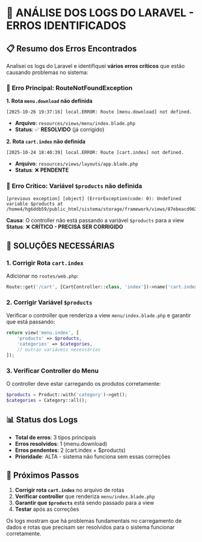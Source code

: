 # 🚨 **ANÁLISE DOS LOGS DO LARAVEL - ERROS IDENTIFICADOS**

## 📋 **Resumo dos Erros Encontrados**

Analisei os logs do Laravel e identifiquei **vários erros críticos** que estão causando problemas no sistema:

### 🔴 **Erro Principal: RouteNotFoundException**

**1. Rota `menu.download` não definida**
```
[2025-10-26 19:37:16] local.ERROR: Route [menu.download] not defined.
```
- **Arquivo**: `resources/views/menu/index.blade.php`
- **Status**: ✅ **RESOLVIDO** (já corrigido)

**2. Rota `cart.index` não definida**
```
[2025-10-24 18:40:39] local.ERROR: Route [cart.index] not defined.
```
- **Arquivo**: `resources/views/layouts/app.blade.php`
- **Status**: ❌ **PENDENTE**

### 🔴 **Erro Crítico: Variável `$products` não definida**

```
[previous exception] [object] (ErrorException(code: 0): Undefined variable $products at /home4/hg6ddb59/public_html/sistema/storage/framework/views/87ebeacd963d38f7319aee71cc138ed2.php:107)
```

**Causa**: O controller não está passando a variável `$products` para a view
**Status**: ❌ **CRÍTICO - PRECISA SER CORRIGIDO**

## 🚀 **SOLUÇÕES NECESSÁRIAS**

### 1. **Corrigir Rota `cart.index`**
Adicionar no `routes/web.php`:
```php
Route::get('/cart', [CartController::class, 'index'])->name('cart.index');
```

### 2. **Corrigir Variável `$products`**
Verificar o controller que renderiza a view `menu/index.blade.php` e garantir que está passando:
```php
return view('menu.index', [
    'products' => $products,
    'categories' => $categories,
    // outras variáveis necessárias
]);
```

### 3. **Verificar Controller do Menu**
O controller deve estar carregando os produtos corretamente:
```php
$products = Product::with('category')->get();
$categories = Category::all();
```

## 📊 **Status dos Logs**

- **Total de erros**: 3 tipos principais
- **Erros resolvidos**: 1 (menu.download)
- **Erros pendentes**: 2 (cart.index + $products)
- **Prioridade**: ALTA - sistema não funciona sem essas correções

## 🎯 **Próximos Passos**

1. **Corrigir rota `cart.index`** no arquivo de rotas
2. **Verificar controller** que renderiza `menu/index.blade.php`
3. **Garantir que `$products`** está sendo passado para a view
4. **Testar** após as correções

Os logs mostram que há problemas fundamentais no carregamento de dados e rotas que precisam ser resolvidos para o sistema funcionar corretamente.
